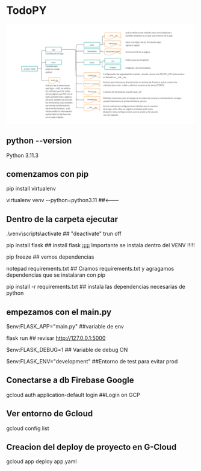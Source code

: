 # TodoPY
![Estructura de la App</span><span>](https://github.com/rodragon737/TodoPY/blob/main/estructuras.PNG)
## python --version
Python 3.11.3							
## comenzamos con pip
pip install virtualenv

virtualenv venv --python=python3.11    		##<---

## Dentro de la carpeta ejecutar

.\venv\scripts\activate						## "deactivate" trun off

pip install flask							## install flask ¡¡¡¡¡ Importante se instala dentro del VENV !!!!!

pip freeze									## vemos dependencias

notepad requirements.txt					## Cramos requirements.txt y agragamos dependencias que se instalaran con pip

pip install -r requirements.txt				## instala las dependencias necesarias de python

## empezamos con el main.py  

$env:FLASK_APP="main.py"					##variable de env

flask run									## revisar http://127.0.0.1:5000

$env:FLASK_DEBUG=1							## Variable de debug ON

$env:FLASK_ENV="development"				##Entorno de test para evitar prod

## Conectarse a db Firebase Google

gcloud auth application-default login		##Login on GCP

## Ver entorno de Gcloud

gcloud config list

## Creacion del deploy de proyecto en G-Cloud

gcloud app deploy app.yaml
